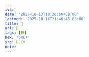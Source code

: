 ```yaml
---
ivs:
date: '2025-10-13T10:26:50+08:00'
lastmod: '2025-10-14T21:46:45-08:00'
title: 􀇃
url: 􀇃
tags: [擇]
hex: '64C7'
src: DCCV
note:
---
```

